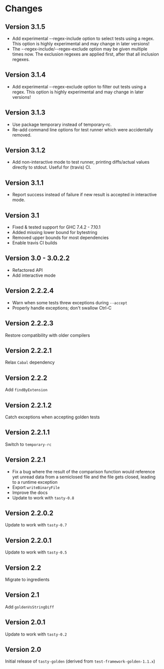 Changes
=======

Version 3.1.5
-------------

* Add experimental --regex-include option to select tests using a regex.
  This option is highly experimental and may change in later versions!
* The --regex-include/--regex-exclude option may be given multiple times now.
  The exclusion regexes are applied first, after that all inclusion regexes.

Version 3.1.4
-------------

* Add experimental --regex-exclude option to filter out tests using a regex.
  This option is highly experimental and may change in later versions!

Version 3.1.3
-------------

* Use package temporary instead of temporary-rc.
* Re-add command line options for test runner which were accidentally removed.

Version 3.1.2
-------------

* Add non-interactive mode to test runner, printing diffs/actual values directly to stdout.
  Useful for (travis) CI.

Version 3.1.1
-------------

* Report success instead of failure if new result is accepted in interactive mode.

Version 3.1
-----------

* Fixed & tested support for GHC 7.4.2 - 7.10.1
* Added missing lower bound for bytestring
* Removed upper bounds for most dependencies
* Enable travis CI builds

Version 3.0 - 3.0.2.2
-----------

* Refactored API
* Add interactive mode

Version 2.2.2.4
---------------

* Warn when some tests threw exceptions during `--accept`
* Properly handle exceptions; don't swallow Ctrl-C

Version 2.2.2.3
---------------

Restore compatibility with older compilers

Version 2.2.2.1
---------------

Relax `Cabal` dependency

Version 2.2.2
-------------

Add `findByExtension`

Version 2.2.1.2
---------------

Catch exceptions when accepting golden tests

Version 2.2.1.1
---------------

Switch to `temporary-rc`

Version 2.2.1
-------------

* Fix a bug where the result of the comparison function would reference yet
  unread data from a semiclosed file and the file gets closed, leading to a
  runtime exception
* Export `writeBinaryFile`
* Improve the docs
* Update to work with `tasty-0.8`

Version 2.2.0.2
---------------

Update to work with `tasty-0.7`

Version 2.2.0.1
---------------

Update to work with `tasty-0.5`

Version 2.2
-----------

Migrate to ingredients

Version 2.1
-----------

Add `goldenVsStringDiff`

Version 2.0.1
-------------

Update to work with `tasty-0.2`

Version 2.0
-----------

Initial release of `tasty-golden` (derived from `test-framework-golden-1.1.x`)
